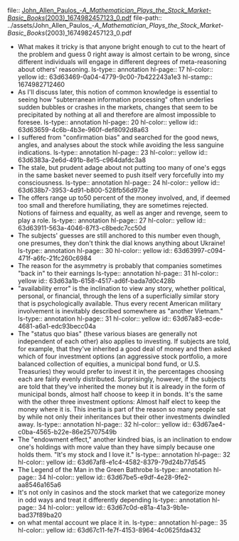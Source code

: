 file:: [John_Allen_Paulos_-_A_Mathematician_Plays_the_Stock_Market-Basic_Books_(2003)_1674982457123_0.pdf](../assets/John_Allen_Paulos_-_A_Mathematician_Plays_the_Stock_Market-Basic_Books_(2003)_1674982457123_0.pdf)
file-path:: ../assets/John_Allen_Paulos_-_A_Mathematician_Plays_the_Stock_Market-Basic_Books_(2003)_1674982457123_0.pdf

- What makes it tricky is that anyone bright enough to cut to the heart of the problem and guess 0 right away is almost certain to be wrong, since different individuals will engage in different degrees of meta-reasoning about others' reasoning. 
  ls-type:: annotation
  hl-page:: 17
  hl-color:: yellow
  id:: 63d63469-0a04-4779-9c00-7b422243a1e3
  hl-stamp:: 1674982712460
- As I'll discuss later, this notion of common knowledge is essential to seeing how "subterranean information processing" often underlies sudden bubbles or crashes in the markets, changes that seem to be precipitated by nothing at all and therefore are almost impossible to foresee.
  ls-type:: annotation
  hl-page:: 20
  hl-color:: yellow
  id:: 63d63659-4c6b-4b3e-960f-def8092d8a63
- I suffered from "confirmation bias" and searched for the good news, angles, and analyses about the stock while avoiding the less sanguine indications.
  ls-type:: annotation
  hl-page:: 23
  hl-color:: yellow
  id:: 63d6383a-2e6d-491b-8e15-c964dafdc3a8
- The stale, but prudent adage about not putting too many of one's eggs in the same basket never seemed to push itself very forcefully into my consciousness.
  ls-type:: annotation
  hl-page:: 24
  hl-color:: yellow
  id:: 63d638b7-3953-4d91-b800-528fb56d973e
- The offers range up to50 percent of the money involved, and, if deemed too small and therefore humiliating, they are sometimes rejected. Notions of fairness and equality, as well as anger and revenge, seem to play a role.
  ls-type:: annotation
  hl-page:: 27
  hl-color:: yellow
  id:: 63d63911-563a-4046-87f3-c8bedc7cc50d
- The subjects' guesses are still anchored to this number even though, one presumes, they don't think the dial knows anything about Ukraine!
  ls-type:: annotation
  hl-page:: 30
  hl-color:: yellow
  id:: 63d63997-c094-471f-a6fc-21fc260c6984
- The reason for the asymmetry is probably that companies sometimes "back in" to their earnings
  ls-type:: annotation
  hl-page:: 31
  hl-color:: yellow
  id:: 63d63a1b-6158-4517-ad6f-bada7d0c428b
- "availability error" is the inclination to view any story, whether political, personal, or financial, through the lens of a superficially similar story that is psychologically available. Thus every recent American military involvement is inevitably described somewhere as "another Vietnam."
  ls-type:: annotation
  hl-page:: 31
  hl-color:: yellow
  id:: 63d67a83-ecde-4681-a6a1-edc93becc04a
- The "status quo bias" (these various biases are generally not independent of each other) also applies to investing. If subjects are told, for example, that they've inherited a good deal of money and then asked which of four investment options (an aggressive stock portfolio, a more balanced collection of equities, a municipal bond fund, or U.S. Treasuries) they would prefer to invest it in, the percentages choosing each are fairly evenly distributed. Surprisingly, however, if the subjects are told that they've inherited the money but it is already in the form of municipal bonds, almost half choose to keep it in bonds. It's the same with the other three investment options: Almost half elect to keep the money where it is. This inertia is part of the reason so many people sat by while not only their inheritances but their other investments dwindled away.
  ls-type:: annotation
  hl-page:: 32
  hl-color:: yellow
  id:: 63d67ae4-c0ba-4565-b22e-86e25707549b
- The "endowment effect," another kindred bias, is an inclination to endow one's holdings with more value than they have simply because one holds them. "It's my stock and I love it."
  ls-type:: annotation
  hl-page:: 32
  hl-color:: yellow
  id:: 63d67af8-e1c4-4582-8379-79d24b77d545
- The Legend of the Man in the Green Bathrobe
  ls-type:: annotation
  hl-page:: 34
  hl-color:: yellow
  id:: 63d67be5-e9df-4e28-9fe2-aa8546a165a6
- It's not only in casinos and the stock market that we categorize money in odd ways and treat it differently depending
  ls-type:: annotation
  hl-page:: 34
  hl-color:: yellow
  id:: 63d67c0d-e81a-41a3-9b1e-bad37f89ba20
- on what mental account we place it in.
  ls-type:: annotation
  hl-page:: 35
  hl-color:: yellow
  id:: 63d67c11-fe7f-4153-8964-4c0625fda432